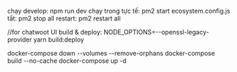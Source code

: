chạy develop: npm run dev
chạy trong tực tế: pm2 start ecosystem.config.js
tắt: pm2 stop all
restart: pm2 restart all



//for chatwoot UI
build & deploy: NODE_OPTIONS=--openssl-legacy-provider yarn build:deploy


docker-compose down --volumes --remove-orphans
 docker-compose build --no-cache
 docker-compose up -d
